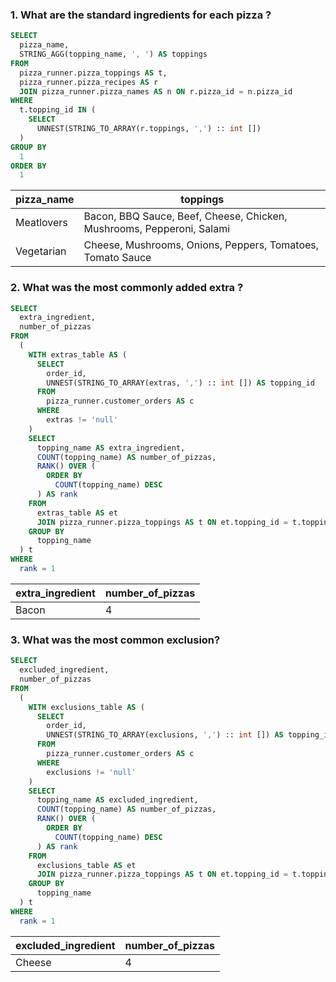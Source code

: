 ### 1. What are the standard ingredients for each pizza ?

````sql
SELECT
  pizza_name,
  STRING_AGG(topping_name, ', ') AS toppings
FROM
  pizza_runner.pizza_toppings AS t,
  pizza_runner.pizza_recipes AS r
  JOIN pizza_runner.pizza_names AS n ON r.pizza_id = n.pizza_id
WHERE
  t.topping_id IN (
    SELECT
      UNNEST(STRING_TO_ARRAY(r.toppings, ',') :: int [])
  )
GROUP BY
  1
ORDER BY
  1
````

| pizza_name | toppings                                                              |
| ---------- | --------------------------------------------------------------------- |
| Meatlovers | Bacon, BBQ Sauce, Beef, Cheese, Chicken, Mushrooms, Pepperoni, Salami |
| Vegetarian | Cheese, Mushrooms, Onions, Peppers, Tomatoes, Tomato Sauce            |

### 2. What was the most commonly added extra ?

````sql
SELECT
  extra_ingredient,
  number_of_pizzas
FROM
  (
    WITH extras_table AS (
      SELECT
        order_id,
        UNNEST(STRING_TO_ARRAY(extras, ',') :: int []) AS topping_id
      FROM
        pizza_runner.customer_orders AS c
      WHERE
        extras != 'null'
    )
    SELECT
      topping_name AS extra_ingredient,
      COUNT(topping_name) AS number_of_pizzas,
      RANK() OVER (
        ORDER BY
          COUNT(topping_name) DESC
      ) AS rank
    FROM
      extras_table AS et
      JOIN pizza_runner.pizza_toppings AS t ON et.topping_id = t.topping_id
    GROUP BY
      topping_name
  ) t
WHERE
  rank = 1
````

| extra_ingredient | number_of_pizzas |
| ---------------- | ---------------- |
| Bacon            | 4                |

### 3. What was the most common exclusion?

````sql
SELECT
  excluded_ingredient,
  number_of_pizzas
FROM
  (
    WITH exclusions_table AS (
      SELECT
        order_id,
        UNNEST(STRING_TO_ARRAY(exclusions, ',') :: int []) AS topping_id
      FROM
        pizza_runner.customer_orders AS c
      WHERE
        exclusions != 'null'
    )
    SELECT
      topping_name AS excluded_ingredient,
      COUNT(topping_name) AS number_of_pizzas,
      RANK() OVER (
        ORDER BY
          COUNT(topping_name) DESC
      ) AS rank
    FROM
      exclusions_table AS et
      JOIN pizza_runner.pizza_toppings AS t ON et.topping_id = t.topping_id
    GROUP BY
      topping_name
  ) t
WHERE
  rank = 1
````

| excluded_ingredient | number_of_pizzas |
| ------------------- | ---------------- |
| Cheese              | 4                |
